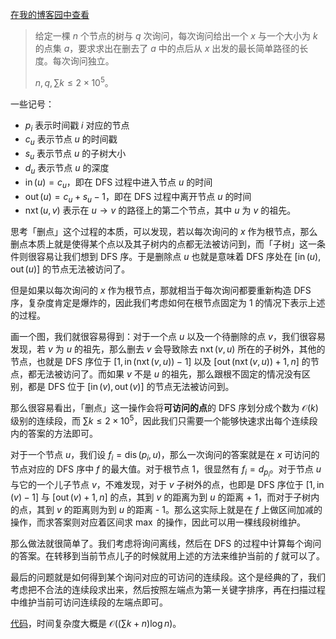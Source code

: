 [在我的博客园中查看](https://www.cnblogs.com/forgot-dream/p/17892861.html)

> 给定一棵 $n$ 个节点的树与 $q$ 次询问，每次询问给出一个 $x$ 与一个大小为 $k$ 的点集 $a$，要求求出在删去了 $a$ 中的点后从 $x$ 出发的最长简单路径的长度。每次询问独立。
>
> $n, q, \sum k \le 2 \times 10^5$。

一些记号：

+ $p_i$ 表示时间戳 $i$ 对应的节点
+ $c_u$ 表示节点 $u$ 的时间戳
+ $s_u$ 表示节点 $u$ 的子树大小
+ $d_u$ 表示节点 $u$ 的深度
+ $\operatorname{in}(u) = c_u$，即在 DFS 过程中进入节点 $u$ 的时间
+ $\operatorname{out}(u) = c_u + s_u - 1$，即在 DFS 过程中离开节点 $u$ 的时间
+ $\operatorname{nxt}(u, v)$ 表示在 $u \to v$ 的路径上的第二个节点，其中 $u$ 为 $v$ 的祖先。

思考「删点」这个过程的本质，可以发现，若以每次询问的 $x$ 作为根节点，那么删点本质上就是使得某个点以及其子树内的点都无法被访问到，而「子树」这一条件则很容易让我们想到 DFS 序。于是删除点 $u$ 也就是意味着 DFS 序处在 $[\operatorname{in}(u), \operatorname{out}(u)]$ 的节点无法被访问了。

但是如果以每次询问的 $x$ 作为根节点，那就相当于每次询问都要重新构造 DFS 序，复杂度肯定是爆炸的，因此我们考虑如何在根节点固定为 $1$ 的情况下表示上述的过程。

画一个图，我们就很容易得到：对于一个点 $u$ 以及一个待删除的点 $v$，我们很容易发现，若 $v$ 为 $u$ 的祖先，那么删去 $v$ 会导致除去 $\operatorname{nxt}(v, u)$ 所在的子树外，其他的节点，也就是 DFS 序位于 $[1, \operatorname{in}(\operatorname{nxt}(v, u)) - 1]$ 以及 $[\operatorname{out}(\operatorname{nxt}(v, u)) + 1, n]$ 的节点，都无法被访问了。而如果 $v$ 不是 $u$ 的祖先，那么跟根不固定的情况没有区别，都是 DFS 位于 $[\operatorname{in}(v), \operatorname{out}(v)]$ 的节点无法被访问到。

那么很容易看出，「删点」这一操作会将**可访问的点**的 DFS 序划分成个数为 $\mathcal{O}(k)$ 级别的连续段，而 $\sum k \le 2 \times 10^5$，因此我们只需要一个能够快速求出每个连续段内的答案的方法即可。

对于一个节点 $u$，我们设 $f_i = \operatorname{dis}(p_i, u)$，那么一次询问的答案就是在 $x$ 可访问的节点对应的 DFS 序中 $f$ 的最大值。对于根节点 $1$，很显然有 $f_i = d_{p_i}$。对于节点 $u$ 与它的一个儿子节点 $v$，不难发现，对于 $v$ 子树外的点，也即是 DFS 序位于 $[1, \operatorname{in}(v) - 1]$ 与 $[\operatorname{out}(v) + 1, n]$ 的点，其到 $v$ 的距离为到 $u$ 的距离 + 1，而对于子树内的点，其到 $v$ 的距离则为到 $u$ 的距离 - 1。那么这实际上就是在 $f$ 上做区间加减的操作，而求答案则对应着区间求 $\max$ 的操作，因此可以用一棵线段树维护。

那么做法就很简单了。我们考虑将询问离线，然后在 DFS 的过程中计算每个询问的答案。在转移到当前节点儿子的时候就用上述的方法来维护当前的 $f$ 就可以了。

最后的问题就是如何得到某个询问对应的可访问的连续段。这个是经典的了，我们考虑把不合法的连续段求出来，然后按照左端点为第一关键字排序，再在扫描过程中维护当前可访问连续段的左端点即可。

[代码](https://codeforces.com/contest/1904/submission/236620352)，时间复杂度大概是 $\mathcal{O}((\sum k + n) \log n)$。
